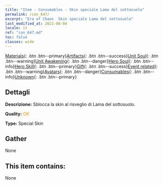 ```yaml
---
title: "Item - Consumables - Skin speciale Lama del sottosuolo"
permalink: /con_647/
excerpt: "Era of Chaos  Skin speciale Lama del sottosuolo"
last_modified_at: 2021-08-04
locale: it
ref: "con_647.md"
toc: false
classes: wide
---
```

 [Materials](/ItemsIT/){: .btn .btn--primary}[Artifacts](/ItemsIT/Artifacts/){: .btn .btn--success}[Unit Soul](/ItemsIT/UnitSoul/){: .btn .btn--warning}[Unit Awakening](/ItemsIT/UnitAwakening/){: .btn .btn--danger}[Hero Soul](/ItemsIT/HeroSoul/){: .btn .btn--info}[Hero Skill](/ItemsIT/HeroSkill/){: .btn .btn--primary}[Gift](/ItemsIT/Gift/){: .btn .btn--success}[Event related](/ItemsIT/Events/){: .btn .btn--warning}[Avatars](/ItemsIT/Avatars/){: .btn .btn--danger}[Consumables](/ItemsIT/Consumables/){: .btn .btn--info}[Unknown](/ItemsIT/Unknown/){: .btn .btn--primary}

## Dettagli
 **Descrizione:** Sblocca la skin al risveglio di Lama del sottosuolo.

 **Quality:** <span style="color: #FF8C00">OK</span>

 **Type:** Special Skin

## Gather

  None

## This item contains:

  None

